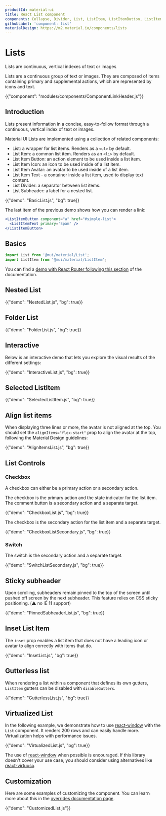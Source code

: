 ```yaml
---
productId: material-ui
title: React List component
components: Collapse, Divider, List, ListItem, ListItemButton, ListItemAvatar, ListItemIcon, ListItemSecondaryAction, ListItemText, ListSubheader
githubLabel: 'component: list'
materialDesign: https://m2.material.io/components/lists
---
```


# Lists

<p class="description">Lists are continuous, vertical indexes of text or images.</p>

Lists are a continuous group of text or images. They are composed of items containing primary and supplemental actions, which are represented by icons and text.

{{"component": "modules/components/ComponentLinkHeader.js"}}

## Introduction

Lists present information in a concise, easy-to-follow format through a continuous, vertical index of text or images.

Material UI Lists are implemented using a collection of related components:

- List: a wrapper for list items. Renders as a `<ul>` by default.
- List Item: a common list item. Renders as an `<li>` by default.
- List Item Button: an action element to be used inside a list item.
- List Item Icon: an icon to be used inside of a list item.
- List Item Avatar: an avatar to be used inside of a list item.
- List Item Text - a container inside a list item, used to display text content.
- List Divider: a separator between list items.
- List Subheader: a label for a nested list.

{{"demo": "BasicList.js", "bg": true}}

The last item of the previous demo shows how you can render a link:

```jsx
<ListItemButton component="a" href="#simple-list">
  <ListItemText primary="Spam" />
</ListItemButton>
```

## Basics

```jsx
import List from '@mui/material/List';
import ListItem from '@mui/material/ListItem';
```

You can find a [demo with React Router following this section](/material-ui/guides/routing/#list) of the documentation.

## Nested List

{{"demo": "NestedList.js", "bg": true}}

## Folder List

{{"demo": "FolderList.js", "bg": true}}

## Interactive

Below is an interactive demo that lets you explore the visual results of the different settings:

{{"demo": "InteractiveList.js", "bg": true}}

## Selected ListItem

{{"demo": "SelectedListItem.js", "bg": true}}

## Align list items

When displaying three lines or more, the avatar is not aligned at the top.
You should set the `alignItems="flex-start"` prop to align the avatar at the top, following the Material Design guidelines:

{{"demo": "AlignItemsList.js", "bg": true}}

## List Controls

### Checkbox

A checkbox can either be a primary action or a secondary action.

The checkbox is the primary action and the state indicator for the list item. The comment button is a secondary action and a separate target.

{{"demo": "CheckboxList.js", "bg": true}}

The checkbox is the secondary action for the list item and a separate target.

{{"demo": "CheckboxListSecondary.js", "bg": true}}

### Switch

The switch is the secondary action and a separate target.

{{"demo": "SwitchListSecondary.js", "bg": true}}

## Sticky subheader

Upon scrolling, subheaders remain pinned to the top of the screen until pushed off screen by the next subheader.
This feature relies on CSS sticky positioning.
(⚠️ no IE 11 support)

{{"demo": "PinnedSubheaderList.js", "bg": true}}

## Inset List Item

The `inset` prop enables a list item that does not have a leading icon or avatar to align correctly with items that do.

{{"demo": "InsetList.js", "bg": true}}

## Gutterless list

When rendering a list within a component that defines its own gutters, `ListItem` gutters can be disabled with `disableGutters`.

{{"demo": "GutterlessList.js", "bg": true}}

## Virtualized List

In the following example, we demonstrate how to use [react-window](https://github.com/bvaughn/react-window) with the `List` component.
It renders 200 rows and can easily handle more.
Virtualization helps with performance issues.

{{"demo": "VirtualizedList.js", "bg": true}}

The use of [react-window](https://github.com/bvaughn/react-window) when possible is encouraged.
If this library doesn't cover your use case, you should consider using alternatives like [react-virtuoso](https://github.com/petyosi/react-virtuoso).

## Customization

Here are some examples of customizing the component.
You can learn more about this in the
[overrides documentation page](/material-ui/customization/how-to-customize/).

{{"demo": "CustomizedList.js"}}
